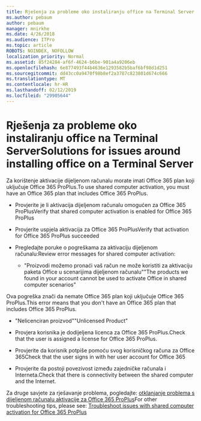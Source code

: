 ```yaml
---
title: Rješenja za probleme oko instaliranju office na Terminal Server
ms.author: pebaum
author: pebaum
manager: mnirkhe
ms.date: 4/26/2018
ms.audience: ITPro
ms.topic: article
ROBOTS: NOINDEX, NOFOLLOW
localization_priority: Normal
ms.assetid: 85f24284-af6f-4624-b6be-901a4a9206eb
ms.openlocfilehash: 6e877493f44b4636e1293582b5baf6bf98d1d251
ms.sourcegitcommit: dd43cc0a9470f98b8ef2a3787c823801d674c666
ms.translationtype: MT
ms.contentlocale: hr-HR
ms.lasthandoff: 02/12/2019
ms.locfileid: "29905644"
---
```

# <a name="solutions-for-issues-around-installing-office-on-a-terminal-server"></a><span data-ttu-id="4dbb8-102">Rješenja za probleme oko instaliranju office na Terminal Server</span><span class="sxs-lookup"><span data-stu-id="4dbb8-102">Solutions for issues around installing office on a Terminal Server</span></span>

<span data-ttu-id="4dbb8-103">Za korištenje aktivacije dijeljenom računalu morate imati Office 365 plan koji uključuje Office 365 ProPlus.</span><span class="sxs-lookup"><span data-stu-id="4dbb8-103">To use shared computer activation, you must have an Office 365 plan that includes Office 365 ProPlus.</span></span>
  
- <span data-ttu-id="4dbb8-104">Provjerite je li aktivacija dijeljenom računalu omogućen za Office 365 ProPlus</span><span class="sxs-lookup"><span data-stu-id="4dbb8-104">Verify that shared computer activation is enabled for Office 365 ProPlus</span></span>
    
- <span data-ttu-id="4dbb8-105">Provjerite uspjela aktivacija za Office 365 ProPlus</span><span class="sxs-lookup"><span data-stu-id="4dbb8-105">Verify that activation for Office 365 ProPlus succeeded</span></span>
    
- <span data-ttu-id="4dbb8-106">Pregledajte poruke o pogreškama za aktivaciju dijeljenom računalu:</span><span class="sxs-lookup"><span data-stu-id="4dbb8-106">Review error messages for shared computer activation:</span></span>
    
  - <span data-ttu-id="4dbb8-107">"Proizvodi možemo pronaći vaš račun ne može koristiti za aktivaciju paketa Office u scenarijima dijeljenom računalu"</span><span class="sxs-lookup"><span data-stu-id="4dbb8-107">"The products we found in your account cannot be used to activate Office in shared computer scenarios"</span></span>
  
<span data-ttu-id="4dbb8-108">Ova pogreška znači da nemate Office 365 plan koji uključuje Office 365 ProPlus.</span><span class="sxs-lookup"><span data-stu-id="4dbb8-108">This error means that you don't have an Office 365 plan that includes Office 365 ProPlus.</span></span>
    
  - <span data-ttu-id="4dbb8-109">"Nelicenciran proizvod"</span><span class="sxs-lookup"><span data-stu-id="4dbb8-109">"Unlicensed Product"</span></span>
    
  - <span data-ttu-id="4dbb8-110">Provjera korisnika je dodijeljena licenca za Office 365 ProPlus.</span><span class="sxs-lookup"><span data-stu-id="4dbb8-110">Check that the user is assigned a license for Office 365 ProPlus.</span></span>
    
  - <span data-ttu-id="4dbb8-111">Provjerite da korisnik potpiše pomoću svog korisničkog računa za Office 365</span><span class="sxs-lookup"><span data-stu-id="4dbb8-111">Check that the user signs in with her user account for Office 365</span></span>
    
  - <span data-ttu-id="4dbb8-112">Provjerite da postoji povezivost između zajedničke računala i Interneta.</span><span class="sxs-lookup"><span data-stu-id="4dbb8-112">Check that there is connectivity between the shared computer and the Internet.</span></span>
    
<span data-ttu-id="4dbb8-113">Za druge savjete za rješavanje problema, pogledajte: [otklanjanje problema s dijeljenom računalu aktivacije za Office 365 ProPlus](https://docs.microsoft.com/DeployOffice/troubleshoot-issues-with-shared-computer-activation-for-office-365-proplus)</span><span class="sxs-lookup"><span data-stu-id="4dbb8-113">For other troubleshooting tips, please see: [Troubleshoot issues with shared computer activation for Office 365 ProPlus](https://docs.microsoft.com/DeployOffice/troubleshoot-issues-with-shared-computer-activation-for-office-365-proplus)</span></span>
  

